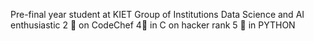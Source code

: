 Pre-final year student at KIET Group of Institutions
Data Science and AI enthusiastic 
2 🌟 on CodeChef 
4🌟 in C on hacker rank 
5 🌟 in PYTHON
